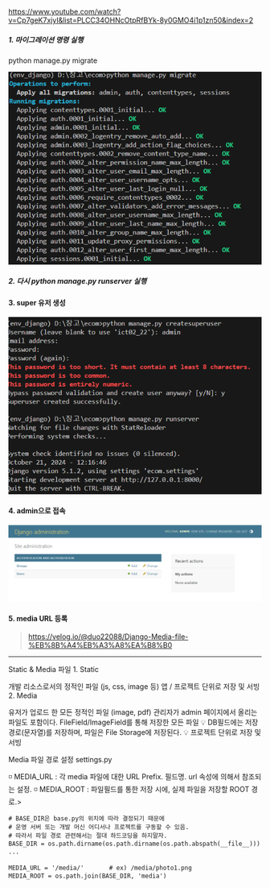 https://www.youtube.com/watch?v=Cp7geK7xjyI&list=PLCC34OHNcOtpRfBYk-8y0GMO4i1p1zn50&index=2

##### 1. 마이그레이션 명령 실행

python manage.py migrate

![alt text](image.png)

##### 2. 다시 python manage.py runserver 실행

#### 3. super 유저 생성

![alt text](image-2.png)

#### 4. admin으로 접속

![alt text](image-1.png)

#### 5. media URL 등록

> https://velog.io/@duo22088/Django-Media-file-%EB%8B%A4%EB%A3%A8%EA%B8%B0

<hr>
Static & Media 파일
1. Static

개발 리소스로서의 정적인 파일 (js, css, image 등)
앱 / 프로젝트 단위로 저장 및 서빙 2. Media

유저가 업로드 한 모든 정적인 파일 (image, pdf)
관리자가 admin 페이지에서 올리는 파일도 포함이다.
FileField/ImageField를 통해 저장한 모든 파일
💡 DB필드에는 저장경로(문자열)를 저장하며, 파일은 File Storage에 저장된다.
💡 프로젝트 단위로 저장 및 서빙

Media 파일 경로 설정
settings.py

◽ MEDIA_URL : 각 media 파일에 대한 URL Prefix. 필드명. url 속성에 의해서 참조되는 설정.
◽ MEDIA_ROOT : 파일필드를 통한 저장 시에, 실제 파일을 저장할 ROOT 경로.>

```
# BASE_DIR은 base.py의 위치에 따라 결정되기 때문에
# 운영 서버 또는 개발 머신 어디서나 프로젝트를 구동할 수 있음.
# 따라서 파일 경로 관련해서는 절대 하드코딩을 하지말자.
BASE_DIR = os.path.dirname(os.path.dirname(os.path.abspath(__file__)))
...

MEDIA_URL = '/media/'		# ex) /media/photo1.png
MEDIA_ROOT = os.path.join(BASE_DIR, 'media')
```
